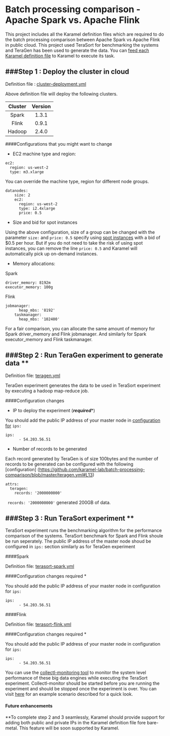 # Batch processing comparison - Apache Spark vs. Apache Flink
This project includes all the Karamel definition files which are required to do the batch processing comparison between Apache Spark vs Apache Flink in public cloud. This project used TeraSort for benchmarking the systems and TeraGen has been used to generate the data. You can [feed each Karamel definition file](https://www.youtube.com/watch?v=tCIA8_2dR14) to Karamel to execute its task.

###Step 1 : Deploy the cluster in cloud
--------------
Definition file : [cluster-deployment.yml](https://github.com/karamel-lab/batch-processing-comparison/blob/master/cluster-deployment.yml)

Above definition file will deploy the following clusters.

| Cluster    | Version           |
| :-------------: |:-------------:| 
| Spark     | 1.3.1 | 
| Flink      | 0.9.1      |  
| Hadoop | 2.4.0      | 


####Configurations that you might want to change

* EC2 machine type and region:
```
ec2:
  region: us-west-2
  type: m3.xlarge
```

You can override the machine type, region for different node groups.
```
datanodes:
    size: 2
    ec2:
      region: us-west-2
      type: i2.4xlarge
      price: 0.5
```
* Size and bid for spot instances

Using the above configuration, size of a group can be changed with the parameter ```size:``` and ```price: 0.5``` specify using [spot instances](https://aws.amazon.com/ec2/spot/) with a bid of $0.5 per hour. But if you do not need to take the risk of using spot instances, you can remove the line ```price: 0.5``` and Karamel will automatically pick up on-demand instances.

* Memory allocations:

Spark
```
driver_memory: 8192m
executor_memory: 100g
```

Flink
```
jobmanager:
      heap_mbs: '8192'
    taskmanager:
      heap_mbs: '102400'
```
For a fair comparison, you can allocate the same amount of memory for Spark driver_memory and Flink jobmanager. And similarly for Spark executor_memory and Flink taskmanager.



###Step 2 : Run TeraGen experiment to generate data **
--------------
Definition file: [teragen.yml](https://github.com/karamel-lab/batch-processing-comparison/blob/master/teragen.yml)

TeraGen experiment generates the data to be used in TeraSort experiment by executing a hadoop map-reduce job.

####Configuration changes

* IP to deploy the experiment (***required****)

You should add the public IP address of your master node in [configuration for](https://github.com/karamel-lab/batch-processing-comparison/blob/master/terasort-spark.yml#L20) ```ips:```
```
ips:
      - 54.203.56.51
```

* Number of records to be generated

Each record generated by TeraGen is of size 100bytes and the number of records to be generated can be configured with the following [configuration] (https://github.com/karamel-lab/batch-processing-comparison/blob/master/teragen.yml#L13)
```
attrs:
  teragen:
    records: '2000000000'
```
``` records: '2000000000'``` generated 200GB of data.



###Step 3 : Run TeraSort experiment **
--------------
TeraSort experiment runs the benchmarking algorithm for the performance comparison of the systems. TeraSort benchmark for Spark and Flink shoule be run seperately. The public IP address of the master node shoud be configured in ```ips:``` section similarly as for TeraGen experiment

####Spark

Definition file: [terasort-spark.yml](https://github.com/karamel-lab/batch-processing-comparison/blob/master/terasort-spark.yml)


####Configuration changes required *

You should add the public IP address of your master node in configuration for ```ips:```
```
ips:
      - 54.203.56.51
```

####Flink

Definition file: [terasort-flink.yml](https://github.com/karamel-lab/batch-processing-comparison/blob/master/terasort-flink.yml)

####Configuration changes required *

You should add the public IP address of your master node in configuration for ```ips:```
```
ips:
      - 54.203.56.51
```

You can use the [collectl-monitoring tool](https://github.com/shelan/collectl-monitoring) to monitor the system level performance of these big data engines while executing the TeraSort experiment. Collectl-monitor should be started before you are running the experiment and should be stopped once the experiment is over. You can visit [here](https://github.com/shelan/collectl-monitoring#example-scenario) for an example scenario described for a quick look.


#### Future enhancements
**To complete step 2 and 3 seamlessly, Karamel should provide support for adding both public and private IPs in the Karamel definition file fore bare-metal. This feature will be soon supported by Karamel. 
